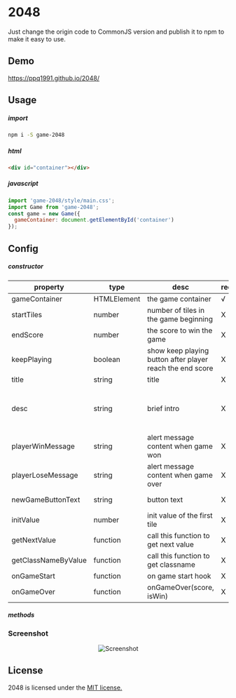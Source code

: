 # 2048
Just change the origin code to CommonJS version and publish it to npm to make it easy to use.

## Demo
https://ppq1991.github.io/2048/

## Usage
##### import
```bash
npm i -S game-2048
```

##### html
```html
<div id="container"></div>
```

##### javascript
```js
import 'game-2048/style/main.css';
import Game from 'game-2048';
const game = new Game({
  gameContainer: document.getElementById('container')
}); 
```

## Config
##### constructor
|property|type|desc|required|default|
|---|---|---|---|---|
|gameContainer|HTMLElement|the game container|√|undefined|
|startTiles|number|number of tiles in the game beginning|X|2|
|endScore|number|the score to win the game|X|2048|
|keepPlaying|boolean|show keep playing button after player reach the end score|X|false|
|title|string|title|X|2048|
|desc|string|brief intro|X|Join the numbers and get to the 2048 tile!|
|playerWinMessage|string|alert message content when game won|X|You Win!|
|playerLoseMessage|string|alert message content when game over|X|Game Over!|
|newGameButtonText|string|button text|X|New Game|
|initValue|number|init value of the first tile|X|2|
|getNextValue|function|call this function to get next value|X|v => v * 2|
|getClassNameByValue|function|call this function to get classname|X|v => `tile-${v}`|
|onGameStart|function|on game start hook|X|undefined|
|onGameOver|function|onGameOver(score, isWin)|X|undefined|

##### methods


### Screenshot

<p align="center">
  <img src="https://cloud.githubusercontent.com/assets/1175750/8614312/280e5dc2-26f1-11e5-9f1f-5891c3ca8b26.png" alt="Screenshot"/>
</p>


## License
2048 is licensed under the [MIT license.](https://github.com/gabrielecirulli/2048/blob/master/LICENSE.txt)
